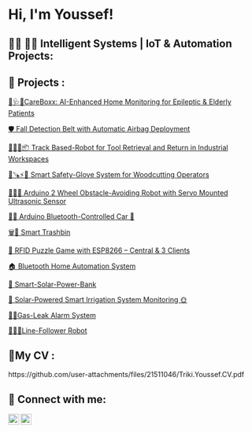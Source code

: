 <h1>Hi, I'm Youssef! 
<h2>👨‍💻 👨‍💻 Intelligent Systems | IoT & Automation Projects:</h2>



<h2>🚀 Projects : </h2>

[ 🚨🩺📱CareBoxx: AI-Enhanced Home Monitoring for Epileptic & Elderly Patients](https://github.com/triki-youssef/CareBox-/edit/main/README.md)




[ 🛡️ Fall Detection Belt with Automatic Airbag Deployment](https://github.com/triki-youssef/-Fall-Detection-Belt-with-Automatic-Airbag-Deployment/tree/main)




 [ 🤖🔧🚂📦 Track Based-Robot for Tool Retrieval and Return in Industrial Workspaces](https://github.com/triki-youssef/Track-Based-Robot-for-Tool-Retrieval-and-Return-in-Industrial-Workspaces)

 
[ 🧤🪚⚡🚨 Smart Safety-Glove System for Woodcutting Operators](https://github.com/triki-youssef/Smart-Safety-Glove-System-for-Woodcutting-Operators/tree/main/G-Wiring)



[ 🤖🛞🔁 Arduino 2 Wheel Obstacle-Avoiding Robot with Servo Mounted Ultrasonic Sensor](https://github.com/triki-youssef/-Arduino-2-Wheel-Obstacle-Avoiding-Robot-with-Servo-Mounted-Ultrasonic-Sensor
) 


[ 🚗🤖 Arduino Bluetooth-Controlled Car 📱 ](https://github.com/triki-youssef/-Arduino-Bluetooth-Controlled-Car) 


[ 🗑️🤖 Smart Trashbin](https://github.com/triki-youssef/Smart-TrashBin/blob/main/README.md)



[ 🔐 RFID Puzzle Game with ESP8266 – Central & 3 Clients](https://github.com/triki-youssef/RFID-Puzzle-Game/tree/main)







[🏠 Bluetooth Home Automation System](https://github.com/triki-youssef/Bluetooth-Home-Automation-System) 




[🔋  Smart-Solar-Power-Bank](https://github.com/triki-youssef/Smart-Solar-Power-Bank-Project/tree/main) 




[🌿 Solar-Powered Smart Irrigation System Monitoring 🌞](https://github.com/triki-youssef/-Solar-Powered-Smart-Irrigation-System-Monitoring-) 




[ 💨🚨Gas-Leak Alarm System](https://github.com/triki-youssef/Gas-Leak-Alarm-System)  






[🤖➖🚗Line-Follower Robot](https://github.com/triki-youssef/Line-Follower-Robot) 


<h2> 📝My CV :</h2>
https://github.com/user-attachments/files/21511046/Triki.Youssef.CV.pdf












<h2> 🤳 Connect with me:</h2>


[<img align="left" alt="JoshMadakor | LinkedIn" width="22px" src="https://cdn.jsdelivr.net/npm/simple-icons@v3/icons/linkedin.svg" />][linkedin]
[<img align="left" alt="JoshMadakor | Instagram" width="22px" src="https://cdn.jsdelivr.net/npm/simple-icons@v3/icons/instagram.svg" />][instagram]


[instagram]: https://www.instagram.com/innov_triki/profilecard/?igsh=MWZ2cmd1YXJ0bDBiZQ==
[linkedin]: https://www.linkedin.com/in/youssef-triki-672361325/



